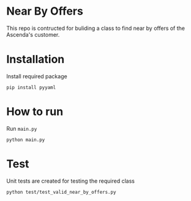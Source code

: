 # Near By Offers
This repo is contructed for buliding a class to find near by offers of the Ascenda's customer. 

# Installation
Install required package 
```
pip install pyyaml

```
# How to run
Run `main.py`
```
python main.py
```
# Test
Unit tests are created for testing the required class
```
python test/test_valid_near_by_offers.py
```
